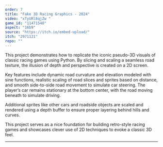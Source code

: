 ```yaml
---
order: 7
title: "Fake 3D Racing Graphics - 2024"
video: "xTyURl8qjZw "
game_id: "11471548"
aspect: "16b9"
source: "https://itch.io/embed-upload/"
itch: "2971121"
repo: ""
---
```


This project demonstrates how to replicate the iconic pseudo-3D visuals of classic racing games using Python. By slicing and scaling a seamless road texture, the illusion of depth and perspective is created on a 2D screen.

Key features include dynamic road curvature and elevation modeled with sine functions, realistic scaling of road slices and sprites based on distance, and smooth side-to-side road movement to simulate car steering. The player’s car remains stationary at the bottom center, with the road moving beneath to simulate driving.

Additional sprites like other cars and roadside objects are scaled and rendered using a depth buffer to ensure proper layering behind hills and curves.

This project serves as a nice foundation for building retro-style racing games and showcases clever use of 2D techniques to evoke a classic 3D feel.

---

